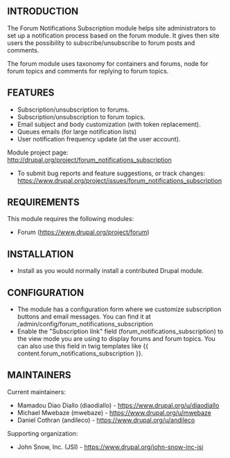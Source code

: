INTRODUCTION
------------

The Forum Notifications Subscription module helps site administrators to set up a notification process based on 
the forum module. It gives then site users the possibility to subscribe/unsubscribe to forum posts and comments.

The forum module uses taxonomy for containers and forums, node for forum topics and comments for replying to forum topics.

FEATURES
--------
* Subscription/unsubscription to forums.
* Subscription/unsubscription to forum topics.
* Email subject and body customization (with token replacement).
* Queues emails (for large notification lists)
* User notification frequency update (at the user account).

Module project page:
http://drupal.org/project/forum_notifications_subscription
* To submit bug reports and feature suggestions, or track changes:
  https://www.drupal.org/project/issues/forum_notifications_subscription

REQUIREMENTS
------------

This module requires the following modules:

 * Forum (https://www.drupal.org/project/forum)

INSTALLATION
 ------------

  * Install as you would normally install a contributed Drupal module.

CONFIGURATION
-------------

 * The module has a configuration form where we customize subscription buttons and email messages.
 You can find it at /admin/config/forum_notifications_subscription
 * Enable the "Subscription link" field (forum_notifications_subscription) to the view mode you are using to display forums and forum topics.
   You can also use this field in twig templates like {{ content.forum_notifications_subscription }}.

MAINTAINERS
-----------

 Current maintainers:
   * Mamadou Diao Diallo (diaodiallo) - https://www.drupal.org/u/diaodiallo
   * Michael Mwebaze (mwebaze) - https://www.drupal.org/u/mwebaze
   * Daniel Cothran (andileco) - https://www.drupal.org/u/andileco

 Supporting organization:
   * John Snow, Inc. (JSI) - https://www.drupal.org/john-snow-inc-jsi
